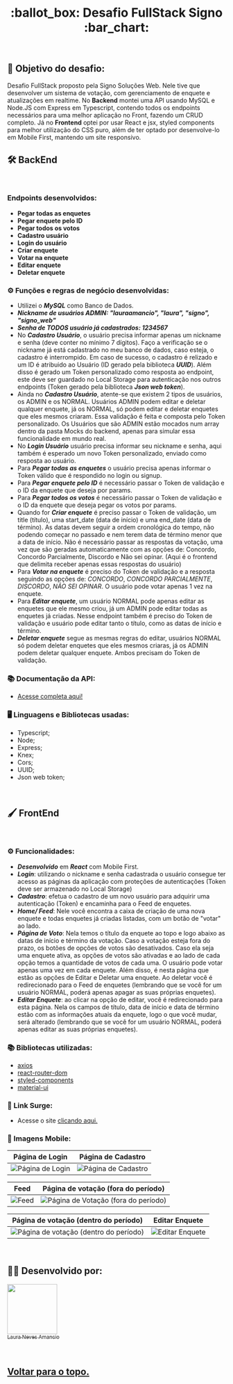 <h1 align="center">:ballot_box: Desafio FullStack Signo :bar_chart:</h1>

<br>

## :dart: Objetivo do desafio:
Desafio FullStack proposto pela Signo Soluções Web. Nele tive que desenvolver um sistema de votação, com gerenciamento de enquete e atualizações em realtime. No **Backend** montei uma API usando MySQL e Node.JS com Express em Typescript, contendo todos os endpoints necessários para uma melhor aplicação no Front, fazendo um CRUD completo. Já no **Frontend** optei por usar React e jsx, styled components para melhor utilização do CSS puro, além de ter optado por desenvolve-lo em Mobile First, mantendo um site responsivo.

## :hammer_and_wrench: BackEnd
<br>

### Endpoints desenvolvidos:

- **Pegar todas as enquetes** 
- **Pegar enquete pelo ID** 
- **Pegar todos os votos** 
- **Cadastro usuário**
- **Login do usuário** 
- **Criar enquete** 
- **Votar na enquete** 
- **Editar enquete** 
- **Deletar enquete** 

### ⚙️ Funções e regras de negócio desenvolvidas:

- Utilizei o ***MySQL*** como Banco de Dados.
- ***Nickname de usuários ADMIN: "lauraamancio", "laura", "signo", "signo_web"***
- ***Senha de TODOS usuário já cadastrados: 1234567***
- No ***Cadastro Usuário***, o usuário precisa informar apenas um nickname e senha (deve conter no mínimo 7 dígitos). Faço a verificação se o nickname já está cadastrado no meu banco de dados, caso esteja, o cadastro é interrompido. Em caso de sucesso, o cadastro é relizado e um ID é atribuido ao Usuário (ID gerado pela biblioteca ***UUID***). Além disso é gerado um Token personalizado como resposta ao endpoint, este deve ser guardado no Local Storage para autenticação nos outros endpoints (Token gerado pela biblioteca ***Json web token***).
- Ainda no ***Cadastro Usuário***, atente-se que existem 2 tipos de usuários, os ADMIN e os NORMAL. Usuários ADMIN podem editar e deletar qualquer enquete, já os NORMAL, só podem editar e deletar enquetes que eles mesmos criaram. Essa validação é feita e composta pelo Token personalizado.
Os Usuários que são ADMIN estão mocados num array dentro da pasta Mocks do backend, apenas para simular essa funcionalidade em mundo real.
- No ***Login Usuário*** usuário precisa informar seu nickname e senha, aqui também é esperado um novo Token personalizado, enviado como resposta ao usuário.
- Para ***Pegar todas as enquetes*** o usuário precisa apenas informar o Token válido que é respondido no login ou signup.
- Para ***Pegar enquete pelo ID*** é necessário passar o Token de validação e o ID da enquete que deseja por params.
- Para ***Pegar todos os votos*** é necessário passar o Token de validação e o ID da enquete que deseja pegar os votos por params.
- Quando for ***Criar enquete*** é preciso passar o Token de validação, um title (título), uma start_date (data de início) e uma end_date (data de término). As datas devem seguir a ordem cronológica do tempo, não podendo começar no passado e nem terem data de término menor que a data de início. Não é necessário passar as respostas da votação, uma vez que são geradas automaticamente com as opções de: Concordo, Concordo Parcialmente, Discordo e Não sei opinar. (Aqui é o frontend que delimita receber apenas essas respostas do usuário)
- Para ***Votar na enquete*** é preciso do Token de validação e a resposta seguindo as opções de: *CONCORDO*, *CONCORDO PARCIALMENTE*, *DISCORDO*, *NÃO SEI OPINAR*. O usuário pode votar apenas 1 vez na enquete.
- Para ***Editar enquete***, um usuário NORMAL pode apenas editar as enquetes que ele mesmo criou, já um ADMIN pode editar todas as enquetes já criadas. Nesse endpoint também é preciso do Token de validação e usuário pode editar tanto o título, como as datas de início e término.
- ***Deletar enquete*** segue as mesmas regras do editar, usuários NORMAL só podem deletar enquetes que eles mesmos criaras, já os ADMIN podem deletar qualquer enquete. Ambos precisam do Token de validação.
<!-- - ***Deletar todos os votos*** é usado para poder deletar  -->

### :books: Documentação da API:
- [Acesse completa aqui!]()

### :desktop_computer: Linguagens e Bibliotecas usadas:
- Typescript;
- Node;
- Express;
- Knex;
- Cors;
- UUID;
- Json web token;
<br>

## :paintbrush: FrontEnd
<br>

### ⚙️ Funcionalidades:

- ***Desenvolvido*** em ***React*** com Mobile First.
- ***Login***: utilizando o nickname e senha cadastrada o usuário consegue ter acesso as páginas da aplicação com proteções de autenticações (Token deve ser armazenado no Local Storage)
- ***Cadastro***: efetua o cadastro de um novo usuário para adquirir uma autenticação (Token) e encaminha para o Feed de enquetes.
- ***Home/ Feed***: Nele você encontra a caixa de criação de uma nova enquete e todas enquetes já criadas listadas, com um botão de "votar" ao lado.
- ***Página de Voto***: Nela temos o título da enquete ao topo e logo abaixo as datas de início e término da votação. Caso a votação esteja fora do prazo, os botões de opções de votos são desativados. Caso ela seja uma enquete ativa, as opções de votos são ativadas e ao lado de cada opção temos a quantidade de votos de cada uma. O usuário pode votar apenas uma vez em cada enquete.
Além disso, é nesta página que estão as opções de Editar e Deletar uma enquete. Ao deletar você é redirecionado para o Feed de enquetes (lembrando que se você for um usuário NORMAL, poderá apenas apagar as suas próprias enquetes).
- ***Editar Enquete***: ao clicar na opção de editar, você é redirecionado para esta página. Nela os campos de título, data de início e data de término estão com as informações atuais da enquete, logo o que você mudar, será alterado (lembrando que se você for um usuário NORMAL, poderá apenas editar as suas próprias enquetes).

### :books: Bibliotecas utilizadas:
- [axios](https://github.com/axios/axios)
- [react-router-dom](https://v5.reactrouter.com/)
- [styled-components](https://styled-components.com/)
- [material-ui](https://mui.com/pt/)

### 🔗 Link Surge: 
- Acesse o site [clicando aqui.]()

### 📱 Imagens Mobile:

Página de Login     | Página de Cadastro
:------------------:|:--------------------:
![Página de Login](https://user-images.githubusercontent.com/98964160/184971405-536b1a9d-5eee-4b15-a542-65e4a50871a9.png) | ![Página de Cadastro](https://user-images.githubusercontent.com/98964160/184972329-27ddc7d3-980f-47ef-bbbc-ca58c65df9a5.png)

Feed     | Página de votação (fora do período)
:------------------:|:--------------------:
![Feed](https://user-images.githubusercontent.com/98964160/184972841-6c0aeea5-3f5b-4711-98f7-72f82b37b501.png) | ![Página de Votação (fora do período)](https://user-images.githubusercontent.com/98964160/184973154-75fdb70d-b04f-4ead-9aa0-a36f9ddcd02b.png)

Página de votação (dentro do período)     | Editar Enquete
:------------------:|:--------------------:
![Página de votação (dentro do período)](https://user-images.githubusercontent.com/98964160/185166610-6b9f9dde-b1b7-4a71-8355-26d1df306b7d.png) | ![Editar Enquete](https://user-images.githubusercontent.com/98964160/185162509-d0ef22af-b372-4dad-b148-7d55c0dd3f0a.png)

<br>

## :woman_technologist: Desenvolvido por:
[<img src="https://avatars.githubusercontent.com/u/98964160?v=4" width=115><br><sub>Laura Neves Amancio</sub>](https://www.linkedin.com/in/laura-amancio-9b3b8b168/)

<br>

<h2>
  <a href='#top'>Voltar para o topo.</a>
</h2>
